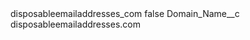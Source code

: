 <?xml version="1.0" encoding="UTF-8"?>
<CustomMetadata xmlns="http://soap.sforce.com/2006/04/metadata" xmlns:xsi="http://www.w3.org/2001/XMLSchema-instance" xmlns:xsd="http://www.w3.org/2001/XMLSchema">
    <label>disposableemailaddresses_com</label>
    <protected>false</protected>
    <values>
        <field>Domain_Name__c</field>
        <value xsi:type="xsd:string">disposableemailaddresses.com</value>
    </values>
</CustomMetadata>
